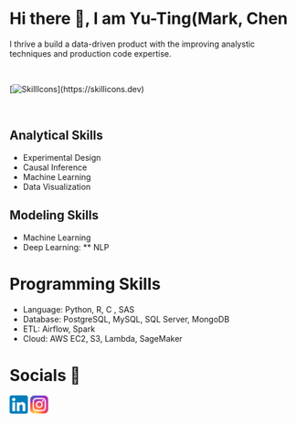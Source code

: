 # Hi there 👋, I am Yu-Ting(Mark, Chen

I thrive a build a data-driven product with the improving analystic techniques and production code expertise.

<br/>

[![SkillIcons](https://skillicons.dev/icons?i=ableton,arduino,aws,bash,bootstrap,c,cpp,css,d3,django,docker,dotnet,dynamodb,eclipse,electron,express,github,gradle,heroku,hibernate,html,java,js,jenkins,jquery,kafka,latex,md,maven,mongodb,mysql,nodejs,ps,php,postgres,postman,py,raspberrypi,react,regex,spring,selenium,vscode,)](https://skillicons.dev)

<br/>

## Analytical Skills
* Experimental Design
* Causal Inference
* Machine Learning
* Data Visualization

## Modeling Skills
* Machine Learning
* Deep Learning:
** NLP
  
# Programming Skills
* Language: Python, R, C , SAS
* Database: PostgreSQL, MySQL, SQL Server, MongoDB
* ETL: Airflow, Spark
* Cloud: AWS EC2, S3, Lambda, SageMaker

# Socials 📝

[<img alt="mark_chen | LinkedIn" height="32px" src="icons/LinkedIn.svg"/>][linkedin]
[<img alt="mark_chen | Instagram" height="32px" src="icons/Instagram.svg" />][instagram]

[instagram]: https://www.instagram.com/yuting_ya/
[linkedin]: https://www.linkedin.com/in/yu-ting-chen/

